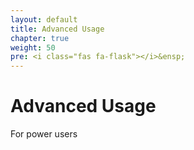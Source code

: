 ```yaml
---
layout: default
title: Advanced Usage
chapter: true
weight: 50
pre: <i class="fas fa-flask"></i>&ensp;
---
```


# Advanced Usage

For power users